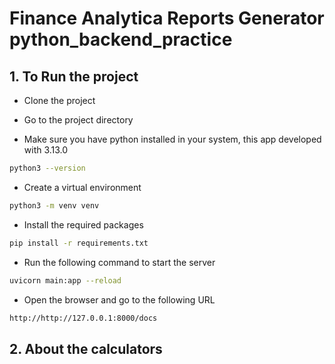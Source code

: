 # Finance Analytica Reports Generator python_backend_practice

## 1. To Run the project

- Clone the project

- Go to the project directory

- Make sure you have python installed in your system, this app developed with 3.13.0

```bash
python3 --version
```

- Create a virtual environment

```bash
python3 -m venv venv
```

- Install the required packages

```bash
pip install -r requirements.txt
```

- Run the following command to start the server

```bash
uvicorn main:app --reload
```

- Open the browser and go to the following URL

```bash
http://http://127.0.0.1:8000/docs
```

## 2. About the calculators

